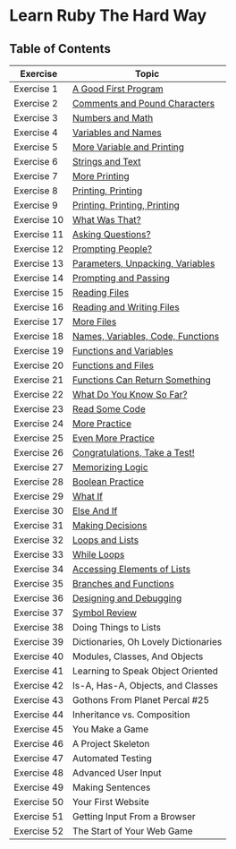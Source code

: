 # Learn Ruby The Hard Way

## Table of Contents
| Exercise                | Topic           
|--------------------|---------------------| 
| Exercise 1 | [A Good First Program](exercises/ex01.rb)
| Exercise 2 | [Comments and Pound Characters](exercises/ex02.rb)
| Exercise 3 | [Numbers and Math](exercises/ex03.rb)
| Exercise 4 | [Variables and Names](exercises/ex04.rb)
| Exercise 5 | [More Variable and Printing](exercises/ex05.rb)
| Exercise 6 | [Strings and Text](exercises/ex06.rb)
| Exercise 7 | [More Printing](exercises/ex07.rb)
| Exercise 8 | [Printing, Printing](exercises/ex08.rb)
| Exercise 9 | [Printing, Printing, Printing](exercises/ex09.rb)
| Exercise 10 | [What Was That?](exercises/ex10.rb)
| Exercise 11 | [Asking Questions?](exercises/ex11.rb)
| Exercise 12 | [Prompting People?](exercises/ex12.rb)
| Exercise 13 | [Parameters, Unpacking, Variables](exercises/ex13.rb)
| Exercise 14 | [Prompting and Passing](exercises/ex14.rb)
| Exercise 15 | [Reading Files](exercises/ex15.rb)
| Exercise 16 | [Reading and Writing Files](exercises/ex16.rb)
| Exercise 17 | [More Files](exercises/ex17.rb)
| Exercise 18 | [Names, Variables, Code, Functions](exercises/ex18.rb)
| Exercise 19 | [Functions and Variables](exercises/ex19.rb)
| Exercise 20 | [Functions and Files](exercises/ex20.rb)
| Exercise 21 | [Functions Can Return Something](exercies/ex21.rb)
| Exercise 22 | [What Do You Know So Far?](exercises/ex22.md)
| Exercise 23 | [Read Some Code](exercises/ex23.rb)
| Exercise 24 | [More Practice](exercises/ex24.rb)
| Exercise 25 | [Even More Practice](exercises/ex25.rb)
| Exercise 26 | [Congratulations, Take a Test!](exercises/ex26.rb)
| Exercise 27 | [Memorizing Logic](exercises/ex27.md)
| Exercise 28 | [Boolean Practice](exercises/ex28.rb)
| Exercise 29 | [What If](exercises/ex29.rb)
| Exercise 30 | [Else And If](exercises/ex30.rb)
| Exercise 31 | [Making Decisions](exercises/ex31.rb)
| Exercise 32 | [Loops and Lists](exercises/ex32.rb)
| Exercise 33 | [While Loops](exercises/ex33.rb)
| Exercise 34 | [Accessing Elements of Lists](exercises/ex34.rb)
| Exercise 35 | [Branches and Functions](exercises/ex35.rb)
| Exercise 36 | [Designing and Debugging](exercises/ex36.rb)
| Exercise 37 | [Symbol Review](exercises/ex37.md)
| Exercise 38 | Doing Things to Lists
| Exercise 39 | Dictionaries, Oh Lovely Dictionaries
| Exercise 40 | Modules, Classes, And Objects
| Exercise 41 | Learning to Speak Object Oriented
| Exercise 42 | Is-A, Has-A, Objects, and Classes
| Exercise 43 | Gothons From Planet Percal #25
| Exercise 44 | Inheritance vs. Composition
| Exercise 45 | You Make a Game
| Exercise 46 | A Project Skeleton
| Exercise 47 | Automated Testing
| Exercise 48 | Advanced User Input
| Exercise 49 | Making Sentences
| Exercise 50 | Your First Website
| Exercise 51 | Getting Input From a Browser
| Exercise 52 | The Start of Your Web Game
